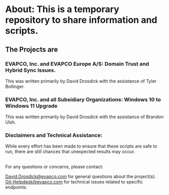 # About: This is a temporary repository to share information and scripts. <br>

## The Projects are

### EVAPCO, Inc. and EVAPCO Europe A/S: Domain Trust and Hybrid Sync Issues. <br>  
This was written primarily by David Drosdick with the assistance of Tyler Bollinger. <br>  

### EVAPCO, Inc. and all Subsidiary Organizations: Windows 10 to Windows 11 Upgrade
This was written primarily by David Drosdick with the assistance of Brandon Ulsh. <br>

### Disclaimers and Technical Assistance: 

While every effort has been made to ensure that these scripts are safe to run, there are still chances that unexpected results may occur.<br>   

<br>
For any questions or concerns, please contact: <br>

[David.Drosdick@evapco.com](mailTo:David.Drosdick@evapco.com)  for general questions about the project(s). <br>
 [Git-Helpdesk@evapco.com](mailTo:Git-Heldpesk@evapco.com)     for technical issues related to specific endpoints. <br>
